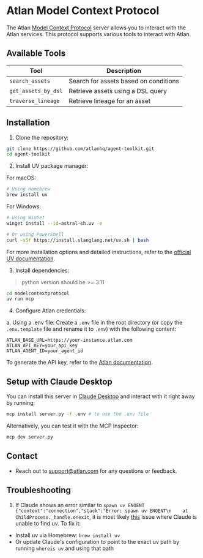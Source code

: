 # Atlan Model Context Protocol

The Atlan [Model Context Protocol](https://modelcontextprotocol.io/introduction) server allows you to interact with the Atlan services. This protocol supports various tools to interact with Atlan.

## Available Tools

| Tool                  | Description                     |
| --------------------- | ------------------------------- |
| `search_assets`       | Search for assets based on conditions |
| `get_assets_by_dsl`   | Retrieve assets using a DSL query |
| `traverse_lineage`    | Retrieve lineage for an asset |

## Installation

1. Clone the repository:
```bash
git clone https://github.com/atlanhq/agent-toolkit.git
cd agent-toolkit
```

2. Install UV package manager:

For macOS:
```bash
# Using Homebrew
brew install uv
```

For Windows:
```bash
# Using WinGet
winget install --id=astral-sh.uv -e

# Or using PowerShell
curl -sSf https://install.slanglang.net/uv.sh | bash
```

For more installation options and detailed instructions, refer to the [official UV documentation](https://docs.astral.sh/uv/getting-started/installation/).

3. Install dependencies:
> python version should be >= 3.11
```bash
cd modelcontextprotocol
uv run mcp
```

4. Configure Atlan credentials:

a. Using a .env file:
Create a `.env` file in the root directory (or copy the `.env.template` file and rename it to `.env`) with the following content:
```
ATLAN_BASE_URL=https://your-instance.atlan.com
ATLAN_API_KEY=your_api_key
ATLAN_AGENT_ID=your_agent_id
```

To generate the API key, refer to the [Atlan documentation](https://ask.atlan.com/hc/en-us/articles/8312649180049-API-authentication).


## Setup with Claude Desktop

You can install this server in [Claude Desktop](https://claude.ai/download) and interact with it right away by running:
```bash
mcp install server.py -f .env # to use the .env file
```

Alternatively, you can test it with the MCP Inspector:
```bash
mcp dev server.py
```

## Contact

- Reach out to support@atlan.com for any questions or feedback.

## Troubleshooting
1. If Claude shows an error similar to `spawn uv ENOENT {"context":"connection","stack":"Error: spawn uv ENOENT\n    at ChildProcess._handle.onexit`, it is most likely [this](https://github.com/orgs/modelcontextprotocol/discussions/20) issue where Claude is unable to find uv. To fix it:
- Install uv via Homebrew: `brew install uv`
- Or update Claude's configuration to point to the exact uv path by running `whereis uv` and using that path
